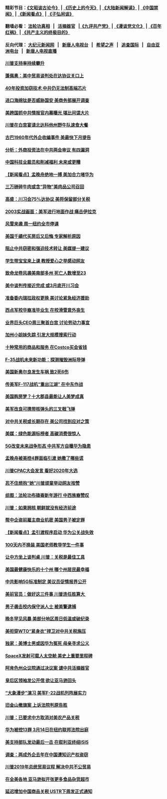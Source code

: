 #### 精彩节目：[《文昭谈古论今》](http://155.138.205.71/wenzhao) | [《历史上的今天》](http://155.138.205.71/today-in-history) | [《大陆新闻解读》](http://155.138.205.71/ntdtv-comedy) | [《中国禁闻》](http://155.138.205.71/ntdtv-news) | [《新闻看点》](http://155.138.205.71/news-insight) | [《子弘闲谈》](http://155.138.205.71/zihongxiantan/) 

 #### 翻墙必看： [法轮功真相](http://155.138.205.71:10000/videos/truth.html) &nbsp;&nbsp;|&nbsp;&nbsp; [活摘器官](http://155.138.205.71:10000/videos/res/Organs/) &nbsp;&nbsp;|[《九评共产党》](http://155.138.205.71:10000/videos/jiuping) | [《漫谈党文化》](http://155.138.205.71:10000/videos/mtdwh) | [《百年红祸》](http://155.138.205.71:10000/videos/bnhh) | [《共产主义的终极目的》](http://155.138.205.71:10000/videos/res/zjmd) 

 #### 反向代理： [大纪元新闻网](http://155.138.205.71:10080/) &nbsp;&nbsp;|&nbsp;&nbsp; [新唐人电视台](http://155.138.205.71:8000/) &nbsp;&nbsp;|&nbsp;&nbsp; [希望之声](http://155.138.205.71:8200/) &nbsp;&nbsp;|&nbsp;&nbsp; [追查国际](http://155.138.205.71:10010/) &nbsp;&nbsp;|&nbsp;&nbsp; [自由亚洲电台](http://155.138.205.71:9800/) &nbsp;&nbsp;|&nbsp;&nbsp; [新唐人电视直播](http://155.138.205.71/) 

#### [川普支持率持续攀升](../pages/nsc412/n11089760.md?t=03050637) 

#### [蓬佩奥：美中贸易谈判处在达协议关口上](../pages/nsc412/n11089620.md?t=03050637) 

#### [40年投资加窃技术 中共仍无法制高端芯片](../pages/nsc412/n11089086.md?t=03050637) 

#### [进口海绵钛是否威胁国安 美商务部展开调查](../pages/nsc412/n11089546.md?t=03050637) 

#### [美跨国抓中共情报官内幕曝光 堪比间谍大片](../pages/nsc412/n11089282.md?t=03050637) 

#### [川普在白宫宴请北达科他州野牛队速食大餐](../pages/nsc412/n11089308.md?t=03050637) 

#### [古巴1960年代外企收编事件 美最快下月提告](../pages/nsc412/n11089128.md?t=03050637) 

#### [分析：外商投资法在中共两会审议 有四漏洞](../pages/nsc412/n11089055.md?t=03050637) 

#### [中国科技业裁员和削减福利 未来或更糟](../pages/nsc412/n11089091.md?t=03050637) 

#### [【新闻看点】孟晚舟绝地一搏 美加合力堵华为](../pages/nsc412/n11088953.md?t=03050637) 

#### [三万磅碎牛肉或含“异物”美肉品公司召回](../pages/nsc412/n11088831.md?t=03050637) 

#### [高盛：川习会75%达协议 美将保留部分关税](../pages/nsc412/n11088120.md?t=03050637) 

#### [2003实战画面：美军进行地面作战 痛击伊拉克](../pages/nsc412/n11088010.md?t=03050637) 

#### [风雪来袭 周一纽约全市停课](../pages/nsc412/n11087247.md?t=03050637) 

#### [美国千禧代买房后又后悔 专家解析原因](../pages/nsc412/n11087415.md?t=03050637) 

#### [阻止中共窃密和强迫技术转让 美媒提一建议](../pages/nsc412/n11087339.md?t=03050637) 

#### [学生带宝宝来上课 教授爱心之举感动网友](../pages/nsc412/n11086804.md?t=03050637) 

#### [致命龙卷风袭美南部多州 死亡人数增至23](../pages/nsc412/n11087008.md?t=03050637) 

#### [美中谈判传接近完成 或3月底开川习会](../pages/nsc412/n11086539.md?t=03050637) 

#### [准备委内瑞拉政权更换 美讨论紧急经济援助](../pages/nsc412/n11086396.md?t=03050637) 

#### [西点军校华裔准毕业生 在校滑雪意外丧生](../pages/nsc412/n11086343.md?t=03050637) 

#### [业界巨头CEO周三聚首白宫 讨论劳动力事宜](../pages/nsc412/n11086331.md?t=03050637) 

#### [加州小姐妹失踪 引发大规模搜索行动](../pages/nsc412/n11086302.md?t=03050637) 

#### [十种常用的商品和服务 在Costco买会省钱](../pages/nsc412/n11083409.md?t=03050637) 

#### [F-35战机未来新功能：探测摧毁洲际导弹](../pages/nsc412/n11084576.md?t=03050637) 

#### [美国新奥尔良发生车祸 致2死6伤](../pages/nsc412/n11085688.md?t=03050637) 

#### [传美军F-117战机“重出江湖” 在中东作战](../pages/nsc412/n11085560.md?t=03050637) 

#### [美国购房梦？十大郡县最能让人美梦成真](../pages/nsc412/n11084365.md?t=03050637) 

#### [美军改良可携带核弹头的三叉戟飞弹](../pages/nsc412/n11085360.md?t=03050637) 

#### [对中共关税或长期存在 美公司找到应对之策](../pages/nsc412/n11084764.md?t=03050637) 

#### [美媒：绿色能源标榜者 高碳消费很惊人](../pages/nsc412/n11085202.md?t=03050637) 

#### [5G改变未来战争形态 中共军方自曝华为隐患](../pages/nsc412/n11080193.md?t=03050637) 

#### [孟晚舟被美控4罪面临引渡 她撒了哪些谎](../pages/nsc412/n11084821.md?t=03050637) 

#### [川普CPAC大会发言 看好2020年大选](../pages/nsc412/n11084682.md?t=03050637) 

#### [忍不住想抱“她”川普顽童举动网友按赞](../pages/nsc412/n11084691.md?t=03050637) 

#### [组图：法轮功布碌崙新年游行 中西族裔赞叹](../pages/nsc412/n11084713.md?t=03050637) 

#### [川普：如果拥核 朝鲜就没有经济前途](../pages/nsc412/n11084624.md?t=03050637) 

#### [帮中企盗前雇主商业机密 美国男子被定罪](../pages/nsc412/n11084590.md?t=03050637) 

#### [【新闻看点】孟引渡程序启动 华为公关战失效](../pages/nsc412/n11084453.md?t=03050637) 

#### [100天内不换装 美国老师教导学生一件事](../pages/nsc412/n11084543.md?t=03050637) 

#### [让中方坐上谈判桌 川普：关税是最佳工具](../pages/nsc412/n11084359.md?t=03050637) 

#### [美国最健康快乐的十个州 哪个州居民最幸福](../pages/nsc412/n11084450.md?t=03050637) 

#### [中共影响5G标准制定 美议员促情报界公开](../pages/nsc412/n11084422.md?t=03050637) 

#### [美前官员：做好这三件事 川普连任胜算大 ](../pages/nsc412/n11083314.md?t=03050637) 

#### [男子袭击校内保守派人士 被美警逮捕](../pages/nsc412/n11083471.md?t=03050637) 

#### [晚冬罕见风暴 美部分地区周日低温或破纪录](../pages/nsc412/n11084235.md?t=03050637) 

#### [美拒穿WTO“紧身衣”捍卫对中共关税施压](../pages/nsc412/n11084156.md?t=03050637) 

#### [独家：美博士男或因华为冤死 母亲寻求公义](../pages/nsc412/n11082270.md?t=03050637) 

#### [SpaceX发射可载人太空舱 美史上重要里程碑](../pages/nsc412/n11084023.md?t=03050637) 

#### [阿肯色州众议院通过决议案 谴中共活摘器官](../pages/nsc412/n11082231.md?t=03050637) 

#### [皇后区领袖发公开信  欲让亚马逊回头](../pages/nsc412/n11083353.md?t=03050637) 

#### [“大象漫步”演习 美军F-22战机列阵展实力](../pages/nsc412/n11083501.md?t=03050637) 

#### [旧金山撤旗案 上诉法院判原告胜](../pages/nsc412/n11083486.md?t=03050637) 

#### [川普：已要求中方取消对美农产品关税](../pages/nsc412/n11083216.md?t=03050637) 

#### [华为被控13罪 3月14日在纽约联邦法院出庭](../pages/nsc412/n11082772.md?t=03050637) 

#### [美支持部队发动最后一击 在叙利亚终结ISIS](../pages/nsc412/n11082463.md?t=03050637) 

#### [调查：两成外企去年在中国遭知识产权盗窃](../pages/nsc412/n11082699.md?t=03050637) 

#### [川普2019年总统贸易议程 解决中共不公贸易](../pages/nsc412/n11082766.md?t=03050637) 

#### [在全美各地 亚马逊拟开张更多食品杂货超市](../pages/nsc412/n11082620.md?t=03050637) 

#### [延迟增加中国商品关税 USTR下周发正式通知](../pages/nsc412/n11082707.md?t=03050637) 

